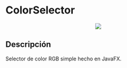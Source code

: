 # ColorSelector
<p align="center">
  <a href="#">
    <img src="https://i.imgur.com/RdtUs0s.gif" />
  </a>
</p>

## Descripción
Selector de color RGB simple hecho en JavaFX.
